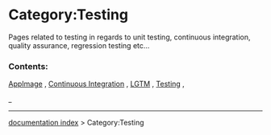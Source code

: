 # Category:Testing
Pages related to testing in regards to unit testing, continuous integration, quality assurance, regression testing etc\...

### Contents:

[AppImage](AppImage.md) , [Continuous Integration](Continuous_Integration.md) , [LGTM](LGTM.md) , [Testing](Testing.md) ,

_

---
[documentation index](../README.md) > Category:Testing
